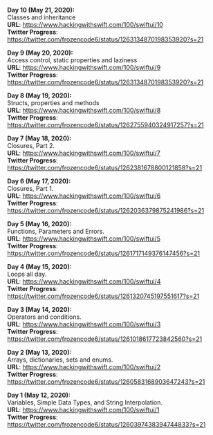 <strong>Day 10 (May 21, 2020):</strong><br> 
Classes and inheritance<br>
<strong>URL</strong>: https://www.hackingwithswift.com/100/swiftui/10<br>
<strong>Twitter Progress</strong>: https://twitter.com/frozencode6/status/1263134870198353920?s=21<br>

<strong>Day 9 (May 20, 2020):</strong><br> 
Access control, static properties and laziness<br>
<strong>URL</strong>: https://www.hackingwithswift.com/100/swiftui/9<br>
<strong>Twitter Progress</strong>: https://twitter.com/frozencode6/status/1263134870198353920?s=21<br>

<strong>Day 8 (May 19, 2020):</strong><br> 
Structs, properties and methods<br>
<strong>URL</strong>: https://www.hackingwithswift.com/100/swiftui/8<br>
<strong>Twitter Progress</strong>: https://twitter.com/frozencode6/status/1262755940324917257?s=21<br>

<strong>Day 7 (May 18, 2020):</strong><br> 
Closures, Part 2.<br>
<strong>URL</strong>: https://www.hackingwithswift.com/100/swiftui/7<br>
<strong>Twitter Progress</strong>: https://twitter.com/frozencode6/status/1262381678800121858?s=21<br>

<strong>Day 6 (May 17, 2020):</strong><br> 
Closures, Part 1.<br>
<strong>URL</strong>: https://www.hackingwithswift.com/100/swiftui/6<br>
<strong>Twitter Progress</strong>: https://twitter.com/frozencode6/status/1262036379875241986?s=21<br>

<strong>Day 5 (May 16, 2020):</strong><br> 
Functions, Parameters and Errors.<br>
<strong>URL</strong>: https://www.hackingwithswift.com/100/swiftui/5<br>
<strong>Twitter Progress</strong>: https://twitter.com/frozencode6/status/1261717149376147456?s=21<br>

<strong>Day 4 (May 15, 2020):</strong><br> 
Loops all day.<br>
<strong>URL</strong>: https://www.hackingwithswift.com/100/swiftui/4<br>
<strong>Twitter Progress</strong>: https://twitter.com/frozencode6/status/1261320745197551617?s=21<br>

<strong>Day 3 (May 14, 2020):</strong><br> 
Operators and conditions.<br>
<strong>URL</strong>: https://www.hackingwithswift.com/100/swiftui/3<br>
<strong>Twitter Progress</strong>: https://twitter.com/frozencode6/status/1261018617723842560?s=21<br>

<strong>Day 2 (May 13, 2020):</strong><br> 
Arrays, dictionaries, sets and enums.<br>
<strong>URL</strong>: https://www.hackingwithswift.com/100/swiftui/2<br>
<strong>Twitter Progress</strong>: https://twitter.com/frozencode6/status/1260583168903647243?s=21<br>

<strong>Day 1 (May 12, 2020):</strong><br> 
Variables, Simple Data Types, and String Interpolation.<br>
<strong>URL</strong>: https://www.hackingwithswift.com/100/swiftui/1<br>
<strong>Twitter Progress</strong>: https://twitter.com/frozencode6/status/1260397438394744833?s=21<br>

